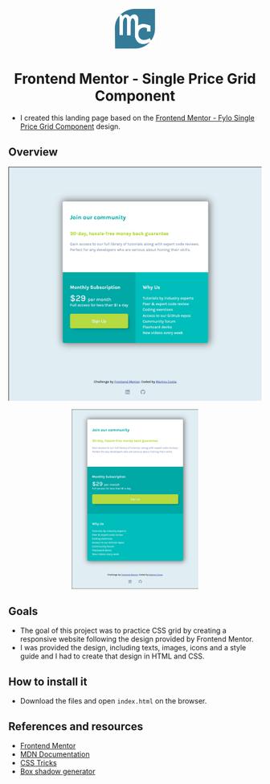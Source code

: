 <p align="center"><img src="./images/mylogo.svg" alt="logo" title="logo" width="80"></p>
<h1 align="center">Frontend Mentor - Single Price Grid Component</h1>

- I created this landing page based on the [Frontend Mentor - Fylo Single Price Grid Component](https://www.frontendmentor.io/challenges/single-price-grid-component-5ce41129d0ff452fec5abbbc) design.

## Overview
<p align="center"><img src="./images/desktop-layout.png" alt="desktop version" title="desktop version"></p>

<p align="center"><img src="./images/mobile-layout.png" alt="mobile version" title="mobile version" width="50%"></p>

## Goals

- The goal of this project was to practice CSS grid by creating a responsive website following the design provided by Frontend Mentor.
- I was provided the design, including texts, images, icons and a style guide and I had to create that design in HTML and CSS. 

## How to install it

- Download the files and open `index.html` on the browser.

## References and resources

* [Frontend Mentor](https://www.frontendmentor.io/challenges/single-price-grid-component-5ce41129d0ff452fec5abbbc)
* [MDN Documentation](https://developer.mozilla.org/en-US/)
* [CSS Tricks](https://css-tricks.com/snippets/css/complete-guide-grid/)
* [Box shadow generator](https://www.cssmatic.com/box-shadow)